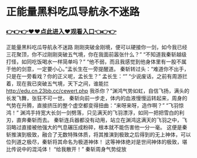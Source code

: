 # 正能量黑料吃瓜导航永不迷路


### <a href="https://github.com/kjiuo/xiao/issues/1">👉👉👉♥♥点此进入♥观看入口👈👉👉</a>

正能量黑料吃瓜导航永不迷路
刚刚突破金刚境，便可以硬接你一剑，如今我已经三花聚顶，你不过刚刚突破五气境，你在我面前嚣张什么？”
    “不知道我秦斩越级打怪，如同吃饭喝水一样简单吗？”
    “他不弱，而且我感觉到他身体里有一股不属于他的剑意，一定要小心。”孟长生在一旁提醒道。
    秦斩转过头：“难道你不出手，只是在一旁看戏？你的正义呢，孟长生？”
    孟长生：“”
    “少说废话，之前有周游拦着，现在我已突破五气境，天下之间，谁能拦
    http://edu.cn.23bb.cc/cewert.php
    我杀你？”渊鸿气势如虹，自信飞扬，满头的长发飞舞，张狂不可一世。
    秦斩向前一步走，体内的血液慢慢运转起来，周身的气势在升腾，直接挤压的整个虚空都变得扭曲：“来呀来呀，造作啊？”
    “飞羽惊鸿！”
    渊鸿手持宽大长剑一剑劈落，只见满天的飞羽漂浮，如同一把把雪白的利刃，直奔秦斩而去。
    秦斩连兵器都没有动用，站立在渊鸿这满天的飞羽之中，飞羽略过直接被他强大的气息碾压成粉碎，根本就不能伤害他一分一毫。
    这便是秦斩推演到极致，融合了无数特殊体质，将其推演到极致之后得到的无上神体，可以位列道之极尽，秦斩将其命名为极道神体！
    这等神体绝对是世间神体的极致，堪比传说中的混沌体！
    “给我散开！”
    秦斩周身气势绽放
